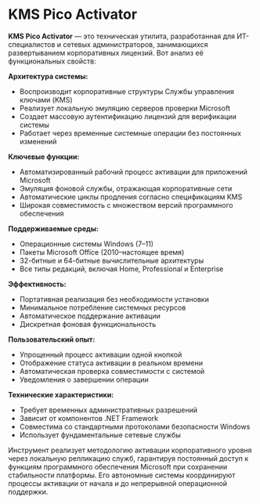 # KMS Pico Activator
**KMS Pico Activator** — это техническая утилита, разработанная для ИТ-специалистов и сетевых администраторов, занимающихся развертыванием корпоративных лицензий. Вот анализ её функциональных свойств:

**Архитектура системы:**
- Воспроизводит корпоративные структуры Службы управления ключами (KMS)
- Реализует локальную эмуляцию серверов проверки Microsoft
- Создает массовую аутентификацию лицензий для верификации системы
- Работает через временные системные операции без постоянных изменений

**Ключевые функции:**
- Автоматизированный рабочий процесс активации для приложений Microsoft
- Эмуляция фоновой службы, отражающая корпоративные сети
- Автоматические циклы продления согласно спецификациям KMS
- Широкая совместимость с множеством версий программного обеспечения

**Поддерживаемые среды:**
- Операционные системы Windows (7–11)
- Пакеты Microsoft Office (2010–настоящее время)
- 32-битные и 64-битные вычислительные архитектуры
- Все типы редакций, включая Home, Professional и Enterprise

**Эффективность:**
- Портативная реализация без необходимости установки
- Минимальное потребление системных ресурсов
- Автоматическое поддержание активации
- Дискретная фоновая функциональность

**Пользовательский опыт:**
- Упрощенный процесс активации одной кнопкой
- Отображение статуса активации в реальном времени
- Автоматическая проверка совместимости с системой
- Уведомления о завершении операции

**Технические характеристики:**
- Требует временных административных разрешений
- Зависит от компонентов .NET Framework
- Совместима со стандартными протоколами безопасности Windows
- Использует фундаментальные сетевые службы

Инструмент реализует методологию активации корпоративного уровня через локальную репликацию служб, гарантируя постоянный доступ к функциям программного обеспечения Microsoft при сохранении стабильности платформы. Его автономные системы координируют процессы активации от начала и до непрерывной операционной поддержки.
